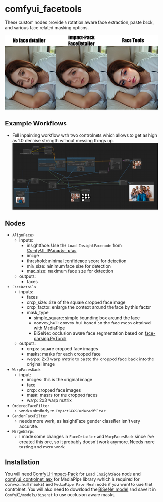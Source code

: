 # comfyui_facetools

These custom nodes provide a rotation aware face extraction, paste back, and various face related masking options.

![Comparison](examples/comparison.jpg)

## Example Workflows
- Full inpainting workflow with two controlnets which allows to get as high as 1.0 denoise strength without messing things up.
![Full Inpainting](examples/full_inpainting.png)

## Nodes
- `AlignFaces`
  - inputs:
    - insightface: Use the `Load InsightFacenode` from [ComfyUI_IPAdapter_plus](https://github.com/cubiq/ComfyUI_IPAdapter_plus)
    - image
    - threshold: minimal confidence score for detection
    - min_size: minimum face size for detection
    - max_size: maximum face size for detection
  - outputs:
    - faces
- `FaceDetails`
  - inputs:
    - faces
    - crop_size: size of the square cropped face image
    - crop_factor: enlarge the context around the face by this factor
    - mask_type:
      - simple_square: simple bounding box around the face
      - convex_hull: convex hull based on the face mesh obtained with MediaPipe
      - BiSeNet: occlusion aware face segmentation based on [face-parsing.PyTorch](https://github.com/zllrunning/face-parsing.PyTorch)
  - outputs:
    - crops: square cropped face images
    - masks: masks for each cropped face
    - warps: 2x3 warp matrix to paste the cropped face back into the original image
- `WarpFacesBack`
  - input:
    - images: this is the original image
    - face 
    - crop: cropped face images
    - mask: masks for the cropped faces
    - warp: 2x3 warp matrix
- `OrderedFaceFilter`
  - works similarly to `ImpactSEGSOrderedfilter`
- `GenderFaceFilter`
  - needs more work, as InsightFace gender classifier isn't very accurate.
- `MergeWarps`
  - I made some changes in `FaceDetailer` and `WarpFacesBack` since I've created this one, so it probably doesn't work anymore. Needs more testing and more work.

## Installation
You will need [ComfyUI-Impact-Pack](https://github.com/ltdrdata/) for `Load InsightFace` node and [comfyui_controlnet_aux](https://github.com/Fannovel16/comfyui_controlnet_aux) for MediaPipe library (which is required for convex_hull masks) and `MediaPipe Face Mesh` node if you want to use that controlnet.
You will also need to download the [BiSeNet model](https://drive.google.com/open?id=154JgKpzCPW82qINcVieuPH3fZ2e0P812) and save it in `ComfyUI/models/bisenet` to use occlusion aware masks.